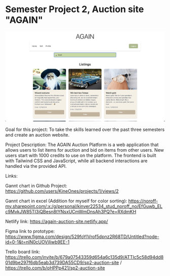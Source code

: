 # Semester Project 2, Auction site "AGAIN"


![AGAIN Auction Website](images/againReadme.png)

Goal for this project:
To take the skills learned over the past three semesters and create an auction website.

Project Description: 
The AGAIN Auction Platform is a web application that allows users to list items for auction and bid on items from other users. New users start with 1000 credits to use on the platform. The frontend is built with Tailwind CSS and JavaScript, while all backend interactions are handled via the provided API.




Links: 

Gannt chart in Github Project: https://github.com/users/KineOnes/projects/1/views/2

Gannt chart in excel (Addition for myself for color sorting): https://noroff-my.sharepoint.com/:x:/g/personal/kinver22534_stud_noroff_no/EfGuwb_ELc9MvkJW85TI3iQBesn8tYNsxUCmWmDnsAh3PQ?e=RXdmKH

Netlify link: https://again-auction-site.netlify.app/

Figma link to prototype: https://www.figma.com/design/529foYlVrof5dpnz2R68TD/Untitled?node-id=0-1&t=nlN0cUOVjIiwb9EE-1

Trello board link: https://trello.com/invite/b/679a07543359d654a6c135d9/ATTIc5c58d94dd801d9be297f6db5eab3d739DA55CD9/sp2-auction-site / https://trello.com/b/oHPPp421/sp2-auction-site

